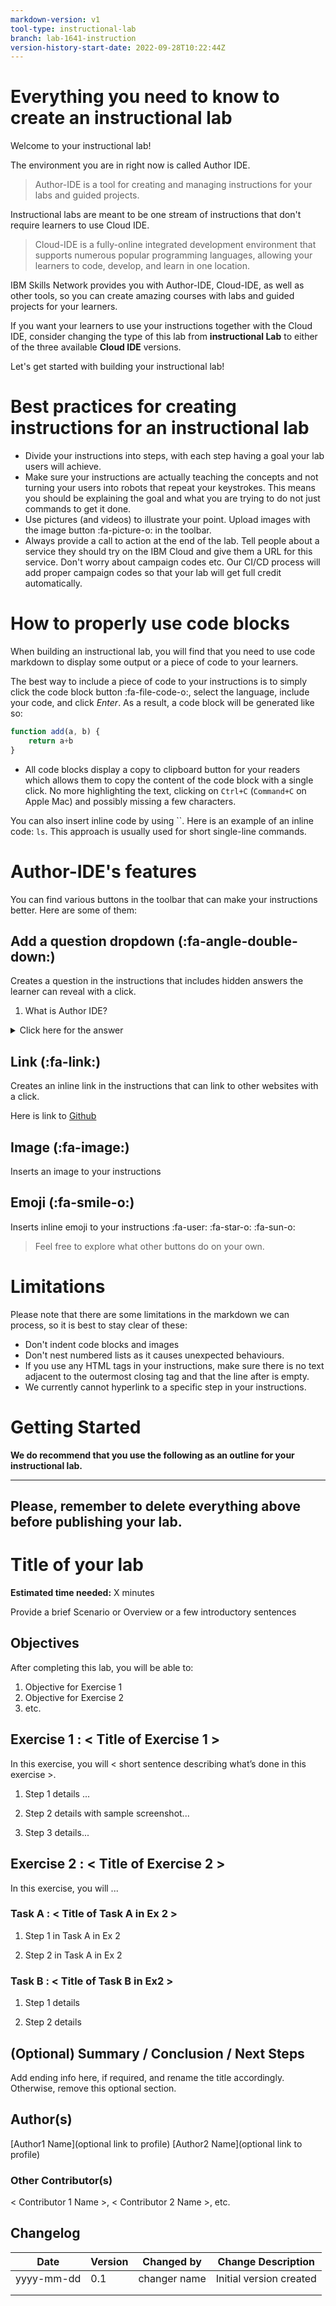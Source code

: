 ```yaml
---
markdown-version: v1
tool-type: instructional-lab
branch: lab-1641-instruction
version-history-start-date: 2022-09-28T10:22:44Z
---
```

# Everything you need to know to create an instructional lab

Welcome to your instructional lab!

The environment you are in right now is called Author IDE.
> Author-IDE is a tool for creating and managing instructions for your labs and guided projects.

Instructional labs are meant to be one stream of instructions that don't require learners to use Cloud IDE.

> Cloud-IDE is a fully-online integrated development environment that supports numerous popular programming languages, allowing your learners to code, develop, and learn in one location.

IBM Skills Network provides you with Author-IDE, Cloud-IDE, as well as other tools, so you can create amazing courses with labs and guided projects for your learners.

If you want your learners to use your instructions together with the Cloud IDE, consider changing the type of this lab from **instructional Lab** to either of the three available **Cloud IDE** versions.

Let's get started with building your instructional lab!

# Best practices for creating instructions for an instructional lab

* Divide your instructions into steps, with each step having a goal your lab users will achieve.
* Make sure your instructions are actually teaching the concepts and not turning your users into robots that repeat your keystrokes. This means you should be explaining the goal and what you are trying to do not just commands to get it done.
* Use pictures (and videos) to illustrate your point. Upload images with the image button :fa-picture-o: in the toolbar.
* Always provide a call to action at the end of the lab. Tell people about a service they should try on the IBM Cloud and give them a URL for this service. Don't worry about campaign codes etc. Our CI/CD process will add proper campaign codes so that your lab will get full credit automatically.

# How to properly use code blocks

When building an instructional lab, you will find that you need to use code markdown to display some output or a piece of code to your learners.

The best way to include a piece of code to your instructions is to simply click the code block button :fa-file-code-o:, select the language, include your code, and click *Enter*. As a result, a code block will be generated like so:

```javascript
function add(a, b) {
	return a+b
}
```

- All code blocks display a copy to clipboard button for your readers which allows them to copy the content of the code block with a single click. No more highlighting the text, clicking on `Ctrl+C` (`Command+C` on Apple Mac) and possibly missing a few characters.

You can also insert inline code by using \`\`. Here is an example of an inline code: `ls`. This approach is usually used for short single-line commands.

# Author-IDE's features

You can find various buttons in the toolbar that can make your instructions better. Here are some of them:

## **Add a question dropdown** (:fa-angle-double-down:)
Creates a question in the instructions that includes hidden answers the learner can reveal with a click.

1. What is Author IDE?

<details>
	<summary>Click here for the answer</summary>
	Author-IDE is a tool for creating and managing instructions for your labs and guided projects.
</details>

## **Link** (:fa-link:)
Creates an inline link in the instructions that can link to other websites with a click.

Here is link to [Github](http://github.com "GitHub")

## **Image** (:fa-image:)
Inserts an image to your instructions

## **Emoji** (:fa-smile-o:)
Inserts inline emoji to your instructions :fa-user: :fa-star-o: :fa-sun-o:

> Feel free to explore what other buttons do on your own.

# Limitations

Please note that there are some limitations in the markdown we can process, so it is best to stay clear of these:

* Don't indent code blocks and images
* Don't nest numbered lists as it causes unexpected behaviours.
* If you use any HTML tags in your instructions, make sure there is no text adjacent to the outermost closing tag and that the line after is empty.
* We currently cannot hyperlink to a specific step in your instructions.

# Getting Started

**We do recommend that you use the following as an outline for your instructional lab.**

---
Please, remember to delete everything above before publishing your lab.
---

# Title of your lab
**Estimated time needed:** X minutes

Provide a brief  Scenario or Overview or a few introductory sentences

## Objectives
After completing this lab, you will be able to:
1. Objective for Exercise 1
1. Objective for Exercise 2
1. etc.


## Exercise 1 : < Title of Exercise 1 >
In this exercise, you will < short sentence describing what’s done in this exercise >.

1. Step 1 details ...

1. Step 2 details with sample screenshot...

1. Step 3 details...

## Exercise 2 : < Title of Exercise 2 >
In this exercise, you will ...

### Task A : < Title of Task A in Ex 2 >

1. Step 1 in Task A in Ex 2

1. Step 2 in Task A in Ex 2

### Task B : < Title of Task B in Ex2 >

1. Step 1 details


1. Step 2 details


## (Optional) Summary / Conclusion / Next Steps
Add ending info here, if required, and rename the title accordingly. Otherwise, remove this optional section.

## Author(s)
[Author1 Name](optional link to profile) 
[Author2 Name](optional link to profile) 

### Other Contributor(s) 
< Contributor 1 Name >, < Contributor 2 Name >, etc.

## Changelog
| Date | Version | Changed by | Change Description |
|------|--------|--------|---------|
| yyyy-mm-dd | 0.1 | changer name | Initial version created |
|   |   |   |   |
|   |   |   |   |
